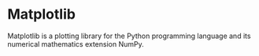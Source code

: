 # Matplotlib
Matplotlib is a plotting library for the Python programming language and its numerical mathematics extension NumPy.
